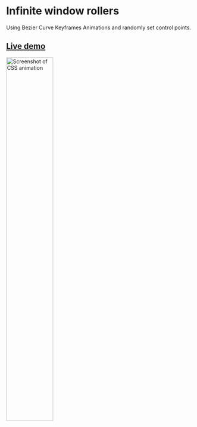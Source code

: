 # Infinite window rollers
Using Bezier Curve Keyframes Animations and randomly set control points.</h1>

## <a href="https://z-olpin.github.io/bezier-curve-animation">Live demo</a>

<img src="https://github.com/z-olpin/bezier-curve-animation/blob/master/sc.png" width="50%" alt="Screenshot of CSS animation"/>
